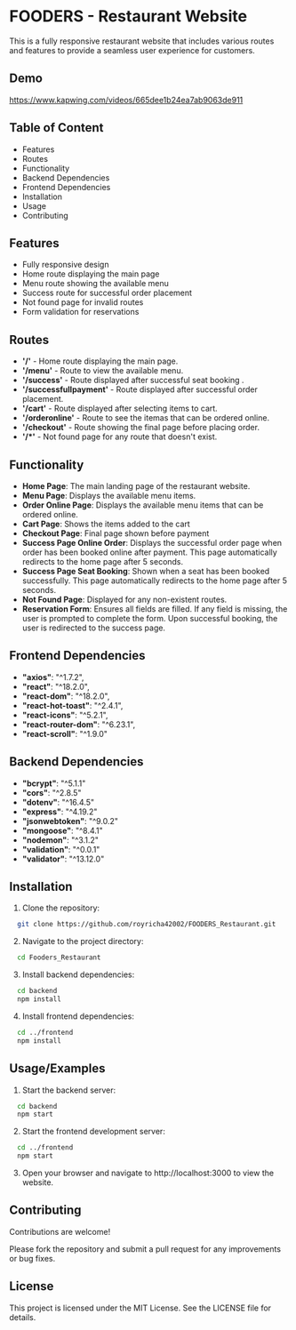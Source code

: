 
# FOODERS - Restaurant Website

This is a fully responsive restaurant website that includes various routes and features to provide a seamless user experience for customers.




## Demo

https://www.kapwing.com/videos/665dee1b24ea7ab9063de911


## Table of Content

- Features
- Routes
- Functionality
 - Backend Dependencies
- Frontend Dependencies
- Installation
- Usage
- Contributing
## Features

- Fully responsive design
- Home route displaying the main page
- Menu route showing the available menu
- Success route for successful order placement
 - Not found page for invalid routes
- Form validation for reservations


## Routes

- **'/'** - Home route displaying the main page.
- **'/menu'** - Route to view the available menu.
- **'/success'** - Route displayed after successful seat booking .
- **'/successfullpayment'** - Route displayed after successful order placement.
- **'/cart'** - Route displayed after selecting items to cart.
- **'/orderonline'** - Route to see the itemas that can be ordered online.
- **'/checkout'** - Route showing the final page before placing order.
- **'/*'** - Not found page for any route that doesn't exist.

## Functionality

- **Home Page**: The main landing page of the restaurant website.
- **Menu Page**: Displays the available menu items.
- **Order Online Page**: Displays the available menu items that can be ordered online.
- **Cart Page**: Shows the items added to the cart
- **Checkout Page**: Final page shown before payment
- **Success Page Online Order**: Displays the successful order page when order has been booked online after payment. This page automatically redirects to the home page after 5 seconds.
- **Success Page Seat Booking**: Shown when a seat has been booked successfully. This page automatically redirects to the home page after 5 seconds.
- **Not Found Page**: Displayed for any non-existent routes.
- **Reservation Form**: Ensures all fields are filled. If any field is missing, the user is prompted to complete the form. Upon successful booking, the user is redirected to the success page.
## Frontend Dependencies

- **"axios"**: "^1.7.2",
- **"react"**: "^18.2.0",
- **"react-dom"**: "^18.2.0",
- **"react-hot-toast"**: "^2.4.1",
- **"react-icons"**: "^5.2.1",
- **"react-router-dom"**: "^6.23.1",
- **"react-scroll"**: "^1.9.0"
## Backend Dependencies

- **"bcrypt"**: "^5.1.1"
- **"cors"**: "^2.8.5"
- **"dotenv"**: "^16.4.5"
- **"express"**: "^4.19.2"
- **"jsonwebtoken"**: "^9.0.2"
- **"mongoose"**: "^8.4.1"
- **"nodemon"**: "^3.1.2"
- **"validation"**: "^0.0.1"
- **"validator"**: "^13.12.0"
## Installation

1. Clone the repository:

```bash
  git clone https://github.com/royricha42002/FOODERS_Restaurant.git
```
    
2. Navigate to the project directory:
```bash
  cd Fooders_Restaurant
```

3. Install backend dependencies:
```bash
  cd backend
  npm install
```

4. Install frontend dependencies:

```bash
  cd ../frontend
  npm install
```
## Usage/Examples

1. Start the backend server:

```bash
  cd backend
  npm start
```

2. Start the frontend development server:

```bash
  cd ../frontend
  npm start
```

3. Open your browser and navigate to http://localhost:3000 to view the website.






## Contributing


Contributions are welcome! 

Please fork the repository and submit a pull request for any improvements or bug fixes.


## License

This project is licensed under the MIT License. See the LICENSE file for details.

